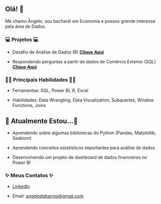 ## Olá! 👋

Me chamo Ângelo, sou bacharel em Economia e possuo grande interesse pela área de Dados.

### 💻 Projetos 💻

- Desafio de Análise de Dados (R) **[Clique Aqui](https://github.com/angelodbarros/Desafio_EstatSite)**

- Respondendo perguntas a partir de dados de Comércio Exterior (SQL) **[Clique Aqui](https://github.com/angelodbarros/analise_comex)**

### ✍🏼 Principais Habilidades ✍🏼

- Ferramentas: SQL, Power BI, R, Excel

- Habilidades: Data Wrangling, Data Visualization, Subqueries, Window Functions, Joins

## 🚀 Atualmente Estou...🚀

- Aprendendo sobre algumas bibliotecas do Python (Pandas, Matplotlib, Seaborn)

- Aprendendo conceitos estatísticos importantes para análise de dados

- Desenvolvendo um projeto de dashboard de dados financeiros no Power BI


### ✨ Meus Contatos ✨
- [LinkedIn](https://www.linkedin.com/in/angelodonizetti/)

- Email: angelodgbarros@gmail.com

<!--
**angelodbarros/angelodbarros** is a ✨ _special_ ✨ repository because its `README.md` (this file) appears on your GitHub profile.

Here are some ideas to get you started:

- 🔭 I’m currently working on ...
- 🌱 I’m currently learning ...
- 👯 I’m looking to collaborate on ...
- 🤔 I’m looking for help with ...
- 💬 Ask me about ...
- 📫 How to reach me: ...
- 😄 Pronouns: ...
- ⚡ Fun fact: ...
-->
